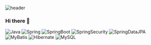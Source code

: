 ![header](https://capsule-render.vercel.app/api?type=transparent&height=65&section=header&text=Jihyeon%20Kwon-nl-Junior%20Developer&fontColor=a7a49d&fontSize=32&animation=blink&fontAlign=15&fontAlign=20.35&fontAlignY=40&fontAlignY=80)

### Hi there 👋

![Java](https://img.shields.io/badge/Java-437291?style=flat&logo=openjdk&logoColor=white)
![Spring](https://img.shields.io/badge/Spring-6DB33F?style=flat&logo=Spring&logoColor=white) ![SpringBoot](https://img.shields.io/badge/SpringBoot-6DB33F?style=flat&logo=SpringBoot&logoColor=white)
![SpringSecurity](https://img.shields.io/badge/SpringSecurity-6DB33F?style=flat&logo=SpringSecurity&logoColor=white) ![SpringDataJPA](https://img.shields.io/badge/SpringDataJPA-6DB33F?style=flat&logo=Spring&logoColor=white)
![MyBatis](https://img.shields.io/badge/MyBatis-372b2b)  ![Hibernate](https://img.shields.io/badge/Hibernate-59666C?style=flat&logo=Hibernate&logoColor=white)
![MySQL](https://img.shields.io/badge/MySQL-4479A1?style=flat&logo=MySQL&logoColor=white)

<!--
**kwontory/kwontory** is a ✨ _special_ ✨ repository because its `README.md` (this file) appears on your GitHub profile.

Here are some ideas to get you started:

- 🔭 I’m currently working on ...
- 🌱 I’m currently learning ...
- 👯 I’m looking to collaborate on ...
- 🤔 I’m looking for help with ...
- 💬 Ask me about ...
- 📫 How to reach me: ...
- 😄 Pronouns: ...
- ⚡ Fun fact: ...
-->
